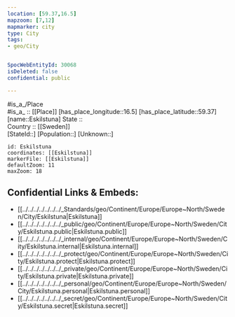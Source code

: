 ```yaml
---
location: [59.37,16.5] 
mapzoom: [7,12] 
mapmarker: city 
type: City
tags:
- geo/City


SpocWebEntityId: 30068
isDeleted: false
confidential: public

---
```

#is_a_/Place  
#is_a_ :: [[Place]] 
[has_place_longitude::16.5] 
[has_place_latitude::59.37] 
[name::Eskilstuna] 
State ::  
Country :: [[Sweden]]  
[StateId::] 
[Population::] 
[Unknown::] 


```leaflet
id: Eskilstuna
coordinates: [[Eskilstuna]] 
markerFile: [[Eskilstuna]] 
defaultZoom: 11 
maxZoom: 18
```


## Confidential Links & Embeds: 
- [[../../../../../../../_Standards/geo/Continent/Europe/Europe~North/Sweden/City/Eskilstuna|Eskilstuna]] 
- [[../../../../../../../_public/geo/Continent/Europe/Europe~North/Sweden/City/Eskilstuna.public|Eskilstuna.public]] 
- [[../../../../../../../_internal/geo/Continent/Europe/Europe~North/Sweden/City/Eskilstuna.internal|Eskilstuna.internal]] 
- [[../../../../../../../_protect/geo/Continent/Europe/Europe~North/Sweden/City/Eskilstuna.protect|Eskilstuna.protect]] 
- [[../../../../../../../_private/geo/Continent/Europe/Europe~North/Sweden/City/Eskilstuna.private|Eskilstuna.private]] 
- [[../../../../../../../_personal/geo/Continent/Europe/Europe~North/Sweden/City/Eskilstuna.personal|Eskilstuna.personal]] 
- [[../../../../../../../_secret/geo/Continent/Europe/Europe~North/Sweden/City/Eskilstuna.secret|Eskilstuna.secret]] 
